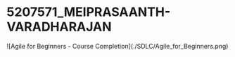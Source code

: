 # 5207571\_MEIPRASAANTH-VARADHARAJAN



!\[Agile for Beginners - Course Completion](./SDLC/Agile\_for\_Beginners.png)

